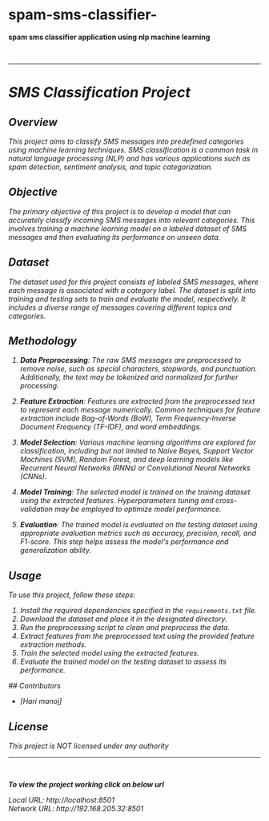 # spam-sms-classifier-
<b>spam sms classifier application using nlp machine learning </b>
<br>

<i>

<br>


---

# SMS Classification Project

## Overview

This project aims to classify SMS messages into predefined categories using machine learning techniques. SMS classification is a common task in natural language processing (NLP) and has various applications such as spam detection, sentiment analysis, and topic categorization.

## Objective

The primary objective of this project is to develop a model that can accurately classify incoming SMS messages into relevant categories. This involves training a machine learning model on a labeled dataset of SMS messages and then evaluating its performance on unseen data.

## Dataset

The dataset used for this project consists of labeled SMS messages, where each message is associated with a category label. The dataset is split into training and testing sets to train and evaluate the model, respectively. It includes a diverse range of messages covering different topics and categories.

## Methodology

1. **Data Preprocessing**: The raw SMS messages are preprocessed to remove noise, such as special characters, stopwords, and punctuation. Additionally, the text may be tokenized and normalized for further processing.

2. **Feature Extraction**: Features are extracted from the preprocessed text to represent each message numerically. Common techniques for feature extraction include Bag-of-Words (BoW), Term Frequency-Inverse Document Frequency (TF-IDF), and word embeddings.

3. **Model Selection**: Various machine learning algorithms are explored for classification, including but not limited to Naive Bayes, Support Vector Machines (SVM), Random Forest, and deep learning models like Recurrent Neural Networks (RNNs) or Convolutional Neural Networks (CNNs).

4. **Model Training**: The selected model is trained on the training dataset using the extracted features. Hyperparameters tuning and cross-validation may be employed to optimize model performance.

5. **Evaluation**: The trained model is evaluated on the testing dataset using appropriate evaluation metrics such as accuracy, precision, recall, and F1-score. This step helps assess the model's performance and generalization ability.

## Usage

To use this project, follow these steps:

1. Install the required dependencies specified in the `requirements.txt` file.
2. Download the dataset and place it in the designated directory.
3. Run the preprocessing script to clean and preprocess the data.
4. Extract features from the preprocessed text using the provided feature extraction methods.
5. Train the selected model using the extracted features.
6. Evaluate the trained model on the testing dataset to assess its performance.
<i/>
## Contributors

- [Hari manoj]


## License

This project is NOT licensed under any authority

---





<br>

<B>To view the project working click on below url</B>

<i>
  Local URL: http://localhost:8501
  <br>
    Network URL: http://192.168.205.32:8501

</i>




